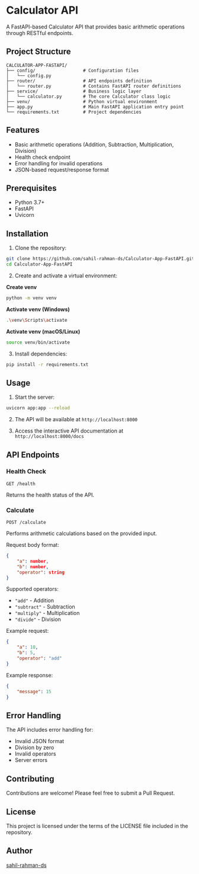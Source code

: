 # Calculator API

A FastAPI-based Calculator API that provides basic arithmetic operations through RESTful endpoints.

## Project Structure

```
CALCULATOR-APP-FASTAPI/
├── config/                  # Configuration files
│   └── config.py
├── router/                  # API endpoints definition
│   └── router.py            # Contains FastAPI router definitions
├── service/                 # Business logic layer
│   └── calculator.py        # The core Calculator class logic
├── venv/                    # Python virtual environment
├── app.py                   # Main FastAPI application entry point
└── requirements.txt         # Project dependencies
```

## Features

- Basic arithmetic operations (Addition, Subtraction, Multiplication, Division)
- Health check endpoint
- Error handling for invalid operations
- JSON-based request/response format

## Prerequisites

- Python 3.7+
- FastAPI
- Uvicorn

## Installation

1. Clone the repository:
```bash
git clone https://github.com/sahil-rahman-ds/Calculator-App-FastAPI.git
cd Calculator-App-FastAPI
```

2. Create and activate a virtual environment:

**Create venv**
```bash
python -m venv venv
```

**Activate venv (Windows)**
```bash
.\venv\Scripts\activate
```

**Activate venv (macOS/Linux)**
```bash
source venv/bin/activate
```

3. Install dependencies:
```bash
pip install -r requirements.txt
```

## Usage

1. Start the server:
```bash
uvicorn app:app --reload
```

2. The API will be available at `http://localhost:8000`

3. Access the interactive API documentation at `http://localhost:8000/docs`

## API Endpoints

### Health Check
```
GET /health
```
Returns the health status of the API.

### Calculate
```
POST /calculate
```
Performs arithmetic calculations based on the provided input.

Request body format:
```json
{
    "a": number,
    "b": number,
    "operator": string
}
```

Supported operators:
- `"add"` - Addition
- `"subtract"` - Subtraction
- `"multiply"` - Multiplication
- `"divide"` - Division

Example request:
```json
{
    "a": 10,
    "b": 5,
    "operator": "add"
}
```

Example response:
```json
{
    "message": 15
}
```

## Error Handling

The API includes error handling for:
- Invalid JSON format
- Division by zero
- Invalid operators
- Server errors

## Contributing

Contributions are welcome! Please feel free to submit a Pull Request.

## License

This project is licensed under the terms of the LICENSE file included in the repository.

## Author

[sahil-rahman-ds](https://github.com/sahil-rahman-ds)
